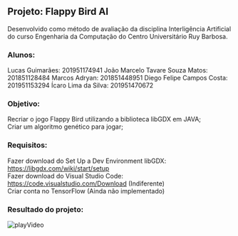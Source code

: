 ## Projeto: Flappy Bird AI
Desenvolvido como método de avaliação da disciplina Interligência Artificial do curso Engenharia da Computação do Centro Universitário Ruy Barbosa.

### Alunos:
Lucas Guimarães: 201951174941
João Marcelo Tavare Souza Matos: 201851128484
Marcos Adryan: 201851448951
Diego Felipe Campos Costa: 201951153294
Ícaro Lima da Silva: 201951470672

### Objetivo:
Recriar o jogo Flappy Bird utilizando a biblioteca libGDX em JAVA; <br />
Criar um algoritmo genético para jogar;

### Requisitos:
Fazer download do Set Up a Dev Environment libGDX: https://libgdx.com/wiki/start/setup <br />
Fazer download do Visual Studio Code: https://code.visualstudio.com/Download  (Indiferente) <br />
Criar conta no TensorFlow (Ainda não implementado) <br />

### Resultado do projeto:
![playVideo](https://user-images.githubusercontent.com/29000780/172212649-cfa12add-6d86-4b87-a117-c7011f4c6d4d.gif)
